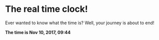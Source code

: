 # The real time clock!

Ever wanted to know what the time is? Well, your journey is about to end!

**The time is Nov 10, 2017, 09:44**